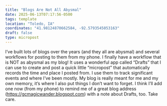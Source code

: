 ```yaml
---
title: "Blogs Are Not All Abysmal"
date: 2025-06-13T07:17:56-0500
tags: template
location: "Toledo, IA"
coordinates: "41.98124870662584, -92.5793545053163"
draft: false
type: micropost
---
```

I’ve built lots of blogs over the years (and they all are abysmal) and several workflows for posting to them from my phone.  I finally have a workflow that is NOT as abysmal as my blog!  It uses a wonderful app called “Drafts” that I can use to create and post a quick little “micropost” that automatically records the time and place I posted from.  I use them to track significant events and where I’ve been mostly.  My blog is really meant for me and my own memory, it’s where I also put things I don’t want to forget.  I think I’ll add one now (from my phone) to remind me of a great blog address (https://gcmagicwander.blogspot.com) with a note about Drafts, too.  Take care.

